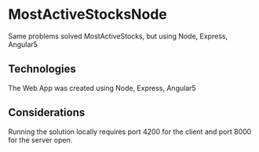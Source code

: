 # MostActiveStocksNode
Same problems solved MostActiveStocks, but using Node, Express, Angular5

## Technologies
The Web App was created using Node, Express, Angular5

## Considerations
Running the solution locally requires port 4200 for the client and port 8000 for the server open.
